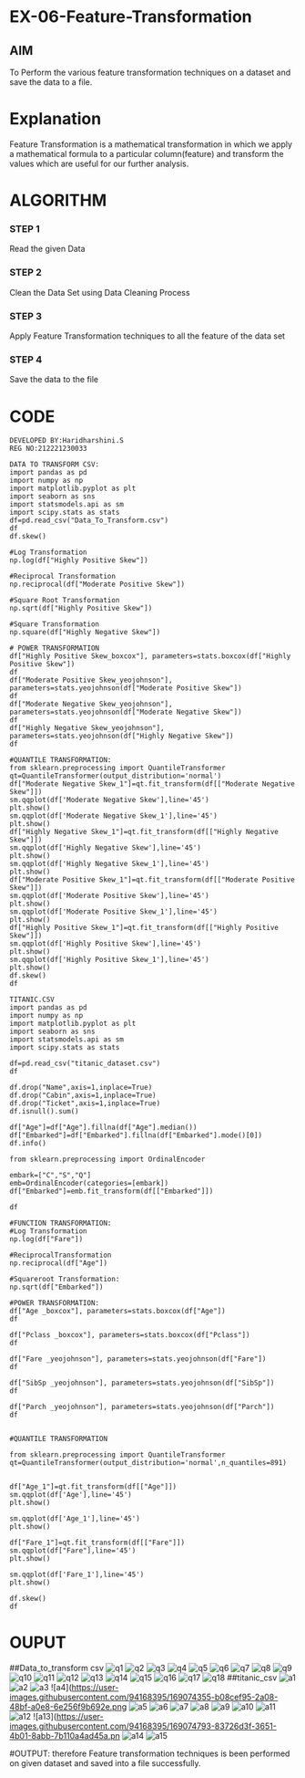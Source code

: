 # EX-06-Feature-Transformation

## AIM
To Perform the various feature transformation techniques on a dataset and save the data to a file. 

# Explanation
Feature Transformation is a mathematical transformation in which we apply a mathematical formula to a particular column(feature) and transform the values which are useful for our further analysis.

 
# ALGORITHM
### STEP 1
Read the given Data
### STEP 2
Clean the Data Set using Data Cleaning Process
### STEP 3
Apply Feature Transformation techniques to all the feature of the data set
### STEP 4
Save the data to the file


# CODE
```
DEVELOPED BY:Haridharshini.S
REG NO:212221230033
```
```
DATA TO TRANSFORM CSV:
import pandas as pd  
import numpy as np  
import matplotlib.pyplot as plt  
import seaborn as sns  
import statsmodels.api as sm  
import scipy.stats as stats 
df=pd.read_csv("Data_To_Transform.csv")  
df 
df.skew() 

#Log Transformation  
np.log(df["Highly Positive Skew"])  

#Reciprocal Transformation  
np.reciprocal(df["Moderate Positive Skew"])

#Square Root Transformation  
np.sqrt(df["Highly Positive Skew"])

#Square Transformation  
np.square(df["Highly Negative Skew"])

# POWER TRANSFORMATION
df["Highly Positive Skew_boxcox"], parameters=stats.boxcox(df["Highly Positive Skew"])  
df 
df["Moderate Positive Skew_yeojohnson"], parameters=stats.yeojohnson(df["Moderate Positive Skew"])  
df
df["Moderate Negative Skew_yeojohnson"], parameters=stats.yeojohnson(df["Moderate Negative Skew"])  
df
df["Highly Negative Skew_yeojohnson"], parameters=stats.yeojohnson(df["Highly Negative Skew"])  
df

#QUANTILE TRANSFORMATION:  
from sklearn.preprocessing import QuantileTransformer   
qt=QuantileTransformer(output_distribution='normal')
df["Moderate Negative Skew_1"]=qt.fit_transform(df[["Moderate Negative Skew"]])  
sm.qqplot(df['Moderate Negative Skew'],line='45')  
plt.show()
sm.qqplot(df['Moderate Negative Skew_1'],line='45')  
plt.show()
df["Highly Negative Skew_1"]=qt.fit_transform(df[["Highly Negative Skew"]])  
sm.qqplot(df['Highly Negative Skew'],line='45')  
plt.show()  
sm.qqplot(df['Highly Negative Skew_1'],line='45')  
plt.show()
df["Moderate Positive Skew_1"]=qt.fit_transform(df[["Moderate Positive Skew"]])  
sm.qqplot(df['Moderate Positive Skew'],line='45')  
plt.show()  
sm.qqplot(df['Moderate Positive Skew_1'],line='45')  
plt.show() 
df["Highly Positive Skew_1"]=qt.fit_transform(df[["Highly Positive Skew"]])  
sm.qqplot(df['Highly Positive Skew'],line='45')  
plt.show()  
sm.qqplot(df['Highly Positive Skew_1'],line='45')  
plt.show() 
df.skew()  
df 
```
```
TITANIC.CSV
import pandas as pd  
import numpy as np  
import matplotlib.pyplot as plt  
import seaborn as sns  
import statsmodels.api as sm  
import scipy.stats as stats  

df=pd.read_csv("titanic_dataset.csv")  
df  

df.drop("Name",axis=1,inplace=True)  
df.drop("Cabin",axis=1,inplace=True)  
df.drop("Ticket",axis=1,inplace=True)  
df.isnull().sum()  

df["Age"]=df["Age"].fillna(df["Age"].median())  
df["Embarked"]=df["Embarked"].fillna(df["Embarked"].mode()[0])  
df.info()  

from sklearn.preprocessing import OrdinalEncoder  
 
embark=["C","S","Q"]  
emb=OrdinalEncoder(categories=[embark])  
df["Embarked"]=emb.fit_transform(df[["Embarked"]])  

df  

#FUNCTION TRANSFORMATION:  
#Log Transformation  
np.log(df["Fare"])  

#ReciprocalTransformation  
np.reciprocal(df["Age"])  

#Squareroot Transformation:  
np.sqrt(df["Embarked"])  

#POWER TRANSFORMATION:  
df["Age _boxcox"], parameters=stats.boxcox(df["Age"])  
df  

df["Pclass _boxcox"], parameters=stats.boxcox(df["Pclass"])    
df    

df["Fare _yeojohnson"], parameters=stats.yeojohnson(df["Fare"])  
df  

df["SibSp _yeojohnson"], parameters=stats.yeojohnson(df["SibSp"])  
df  

df["Parch _yeojohnson"], parameters=stats.yeojohnson(df["Parch"])  
df  


#QUANTILE TRANSFORMATION  

from sklearn.preprocessing import QuantileTransformer   
qt=QuantileTransformer(output_distribution='normal',n_quantiles=891)  


df["Age_1"]=qt.fit_transform(df[["Age"]])  
sm.qqplot(df['Age'],line='45')  
plt.show()  

sm.qqplot(df['Age_1'],line='45')  
plt.show()  

df["Fare_1"]=qt.fit_transform(df[["Fare"]])  
sm.qqplot(df["Fare"],line='45')  
plt.show()  

sm.qqplot(df['Fare_1'],line='45')  
plt.show()  

df.skew()  
df  
```
# OUPUT
##Data_to_transform csv
![q1](https://user-images.githubusercontent.com/94168395/169068864-4559a450-ea9b-469d-87e4-3f82da097d79.png)
![q2](https://user-images.githubusercontent.com/94168395/169071389-ae600fc3-724f-4960-8705-c8bfaa74b9c6.png)
![q3](https://user-images.githubusercontent.com/94168395/169071419-a154e5f3-30bb-4682-b819-95fe4803129e.png)
![q4](https://user-images.githubusercontent.com/94168395/169071474-8bbae050-7826-415c-8fcf-15760305364a.png)
![q5](https://user-images.githubusercontent.com/94168395/169072810-6419e89e-cd6c-4b20-a61c-df495fef526f.png)
![q6](https://user-images.githubusercontent.com/94168395/169072836-629ddb28-0cac-48d9-8925-fd795cee6f32.png)
![q7](https://user-images.githubusercontent.com/94168395/169072885-6a6325ab-4a7b-485a-ae45-341b3f645bd2.png)
![q8](https://user-images.githubusercontent.com/94168395/169072917-769dabff-2162-45e3-8dd0-f34a7322774f.png)
![q9](https://user-images.githubusercontent.com/94168395/169072964-d718b0dd-c4e7-45ad-8891-011e9f65a98a.png)
![q10](https://user-images.githubusercontent.com/94168395/169073002-44c827e9-d865-4954-b056-b807a2f79214.png)
![q11](https://user-images.githubusercontent.com/94168395/169073359-bc6e25ca-d733-4c6f-9c9b-6487b23f0708.png)
![q12](https://user-images.githubusercontent.com/94168395/169073488-d44c1daa-8237-4b65-b40c-a5524934547d.png)
![q13](https://user-images.githubusercontent.com/94168395/169073531-a71941f6-1a69-4869-987f-d8582d64a002.png)
![q14](https://user-images.githubusercontent.com/94168395/169073562-29a51e15-4fc2-480a-9919-e29196670244.png)
![q15](https://user-images.githubusercontent.com/94168395/169073617-e1bb02ee-46c6-4f5f-8639-a25e203baa5f.png)
![q16](https://user-images.githubusercontent.com/94168395/169073698-86da43de-5f5f-4311-b636-ef39c3dc54e1.png)
![q17](https://user-images.githubusercontent.com/94168395/169073839-b80ba813-2181-441b-8c01-6e48539a6a7d.png)
![q18](https://user-images.githubusercontent.com/94168395/169073893-781255b3-7c92-4cc5-945b-b9b747eec65c.png)
##titanic_csv
![a1](https://user-images.githubusercontent.com/94168395/169074228-073b3f26-2cc1-49e4-ba10-365f42c5889f.png)
![a2](https://user-images.githubusercontent.com/94168395/169074263-6ec81fac-ef40-4437-b67c-3cbc8006529f.png)
![a3](https://user-images.githubusercontent.com/94168395/169074312-7aa73d66-5499-4420-98d8-dc2cab401588.png)
![a4](https://user-images.githubusercontent.com/94168395/169074355-b08cef95-2a08-48bf-a0e8-6e256f9b692e.png
![a5](https://user-images.githubusercontent.com/94168395/169074539-5c4046d4-856d-41b5-b8b0-be7e17971c90.png)
![a6](https://user-images.githubusercontent.com/94168395/169074581-a8968295-f0f1-4137-85a4-e3f9e4baf567.png)
![a7](https://user-images.githubusercontent.com/94168395/169074605-61b47838-ae90-463a-8055-91d2397e2f93.png)
![a8](https://user-images.githubusercontent.com/94168395/169074640-8a032819-26ae-4a47-a5e9-8d550827e6ae.png)
![a9](https://user-images.githubusercontent.com/94168395/169074681-e9420fcf-a5f4-42c6-befd-dcda3889c2c4.png)
![a10](https://user-images.githubusercontent.com/94168395/169074712-b122dd30-0274-4523-8312-6da4ca8b3ba9.png)
![a11](https://user-images.githubusercontent.com/94168395/169074734-65933e2f-aefc-4ed7-84e2-6d47a9a07c39.png)
![a12](https://user-images.githubusercontent.com/94168395/169074773-66db75e0-801c-44da-b08e-fde5b30664cf.png)
![a13](https://user-images.githubusercontent.com/94168395/169074793-83726d3f-3651-4b01-8abb-7b110a4ad45a.pn
![a14](https://user-images.githubusercontent.com/94168395/169075187-c4768a4a-849d-4d7f-86f2-ac664525b862.png)
![a15](https://user-images.githubusercontent.com/94168395/169075220-7ef48e20-708d-4f3d-9329-63556b544e2f.png)

#OUTPUT:
therefore Feature transformation techniques is been performed on given dataset and saved into a file successfully.


